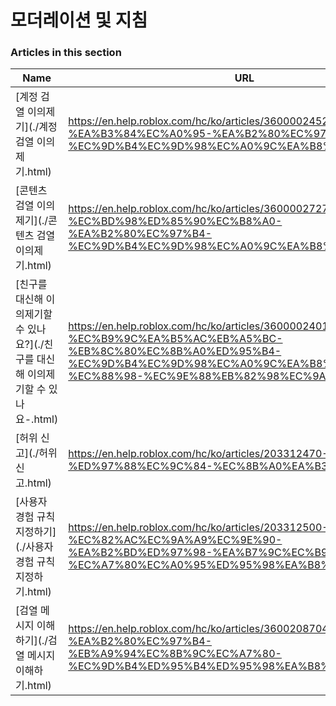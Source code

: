 # 모더레이션 및 지침  
### Articles in this section
Name|URL
-|-
[계정 검열 이의제기](./계정 검열 이의제기.html) |https://en.help.roblox.com/hc/ko/articles/360000245263-%EA%B3%84%EC%A0%95-%EA%B2%80%EC%97%B4-%EC%9D%B4%EC%9D%98%EC%A0%9C%EA%B8%B0
[콘텐츠 검열 이의제기](./콘텐츠 검열 이의제기.html) |https://en.help.roblox.com/hc/ko/articles/360000272703-%EC%BD%98%ED%85%90%EC%B8%A0-%EA%B2%80%EC%97%B4-%EC%9D%B4%EC%9D%98%EC%A0%9C%EA%B8%B0
[친구를 대신해 이의제기할 수 있나요?](./친구를 대신해 이의제기할 수 있나요-.html) |https://en.help.roblox.com/hc/ko/articles/360000240183-%EC%B9%9C%EA%B5%AC%EB%A5%BC-%EB%8C%80%EC%8B%A0%ED%95%B4-%EC%9D%B4%EC%9D%98%EC%A0%9C%EA%B8%B0%ED%95%A0-%EC%88%98-%EC%9E%88%EB%82%98%EC%9A%94-
[허위 신고](./허위 신고.html) |https://en.help.roblox.com/hc/ko/articles/203312470-%ED%97%88%EC%9C%84-%EC%8B%A0%EA%B3%A0
[사용자 경험 규칙 지정하기](./사용자 경험 규칙 지정하기.html) |https://en.help.roblox.com/hc/ko/articles/203312500-%EC%82%AC%EC%9A%A9%EC%9E%90-%EA%B2%BD%ED%97%98-%EA%B7%9C%EC%B9%99-%EC%A7%80%EC%A0%95%ED%95%98%EA%B8%B0
[검열 메시지 이해하기](./검열 메시지 이해하기.html) |https://en.help.roblox.com/hc/ko/articles/360020870412-%EA%B2%80%EC%97%B4-%EB%A9%94%EC%8B%9C%EC%A7%80-%EC%9D%B4%ED%95%B4%ED%95%98%EA%B8%B0